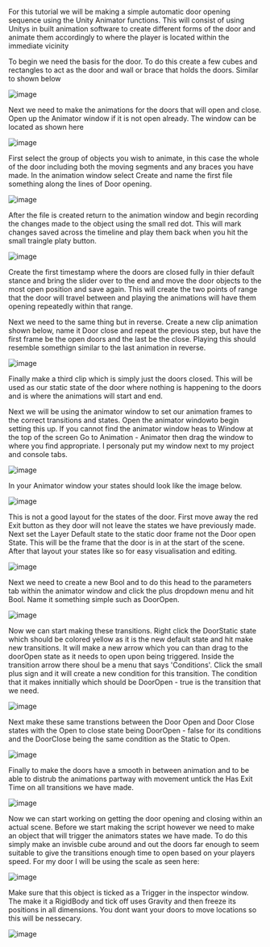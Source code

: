 For this tutorial we will be making a simple automatic door opening sequence using the Unity Animator functions. This will consist of using Unitys in built animation software to create different forms of the door and animate them accordingly to where the player is located within the immediate vicinity

To begin we need the basis for the door. To do this create a few cubes and rectangles to act as the door and wall or brace that holds the doors. Similar to shown below 

![image](https://github.com/user-attachments/assets/9b2e8000-36cb-4d84-9da8-aafcbb7dd822)

Next we need to make the animations for the doors that will open and close. Open up the Animator window if it is not open already. The window can be located as shown here 

![image](https://github.com/user-attachments/assets/1df5caba-d772-4dd1-b7a4-eb5c20271fcd)

First select the group of objects you wish to animate, in this case the whole of the door including both the moving segments and any braces you have made. In the animation window select Create and name the first file something along the lines of Door opening.

![image](https://github.com/user-attachments/assets/317c0599-a464-4aa7-bff9-4bf7c7ecca49)

After the file is created return to the animation window and begin recording the changes made to the object using the small red dot. This will mark changes saved across the timeline and play them back when you hit the small traingle platy button. 

![image](https://github.com/user-attachments/assets/7d53b64f-3ca3-410e-8f13-cf4c7bd69e41)

Create the first timestamp where the doors are closed fully in thier default stance and bring the slider over to the end and move the door objects to the most open position and save again.
This will create the two points of range that the door will travel between and playing the animations will have them opening repeatedly within that range.

Next we need to the same thing but in reverse. Create a new clip animation shown below, name it Door close and repeat the previous step, but have the first frame be the open doors and the last be the close. Playing this should resemble somethign similar to the last animation in reverse. 

![image](https://github.com/user-attachments/assets/e62f1e26-220e-4af6-9e58-2c9fd59d8ecf)

Finally make a third clip which is simply just the doors closed. This will be used as our static state of the door where nothing is happening to the doors and is where the animations will start and end.

Next we will be using the animator window to set our animation frames to the correct transitions and states. Open the animator windowto begin setting this up. If you cannot find the animator window heas to Window at the top of the screen Go to Animation - Animator then drag the window to where you find appropriate. I personaly put my window next to my project and console tabs. 

![image](https://github.com/user-attachments/assets/c4961d8c-ece7-438b-9eba-7ce7821921a4)

In your Animator window your states should look like the image below. 

![image](https://github.com/user-attachments/assets/70a35a35-f105-4f83-bf9a-bc9bb086ac04)

This is not a good layout for the states of the door. First move away the red Exit button as they door will not leave the states we have previously made. Next set the Layer Default state to the static door frame not the Door open State. This will be the frame that the door is in at the start of the scene. After that layout your states like so for easy visualisation and editing.

![image](https://github.com/user-attachments/assets/0add756e-caf0-460b-b59d-d3e88e9d9b52)

Next we need to create a new Bool and to do this head to the parameters tab within the animator window and click the plus dropdown menu and hit Bool. Name it something simple such as DoorOpen.

![image](https://github.com/user-attachments/assets/13af2cd6-3aa5-4297-bd05-a5388c691d7b)

Now we can start making these transitions. Right click the DoorStatic state which should be colored yellow as it is the new default state and hit make new transitions. It will make a new arrow which you can than drag to the doorOpen state as it needs to open upon being triggered. Inside the transition arrow there shoul be a menu that says 'Conditions'. Click the small plus sign and it will create a new condition for this transition. The condition that it makes innitially which should be DoorOpen - true is the transition that we need. 

![image](https://github.com/user-attachments/assets/a8990cf0-d688-468c-b48c-4891f93a1bbd)

Next make these same transtions between the Door Open and Door Close states with the Open to close state being DoorOpen - false for its conditions and the DoorClose being the same condition as the Static to Open. 

![image](https://github.com/user-attachments/assets/d45224a7-6497-441b-89da-b5ba57bc978d)

Finally to make the doors have a smooth in between animation and to be able to distrub the animations partway with movement untick the Has Exit Time on all transitions we have made. 

![image](https://github.com/user-attachments/assets/fd5e7c88-61de-4310-b4a1-87e99bfbc97c)

Now we can start working on getting the door opening and closing within an actual scene. Before we start making the script however we need to make an object that will trigger the animators states we have made. To do this simply make an invisble cube around and out the doors far enough to seem suitable to give the transitions enough time to open based on your players speed. For my door I will be using the scale as seen here:

![image](https://github.com/user-attachments/assets/e9b812a2-f68b-47a0-91e3-c55d60ba9111)

Make sure that this object is ticked as a Trigger in the inspector window. The make it a RigidBody and tick off uses Gravity and then freeze its positions in all dimensions. You dont want your doors to move locations so this will be nessecary. 

![image](https://github.com/user-attachments/assets/f973f014-16d2-4d45-8674-d54d881a8dc0)


















